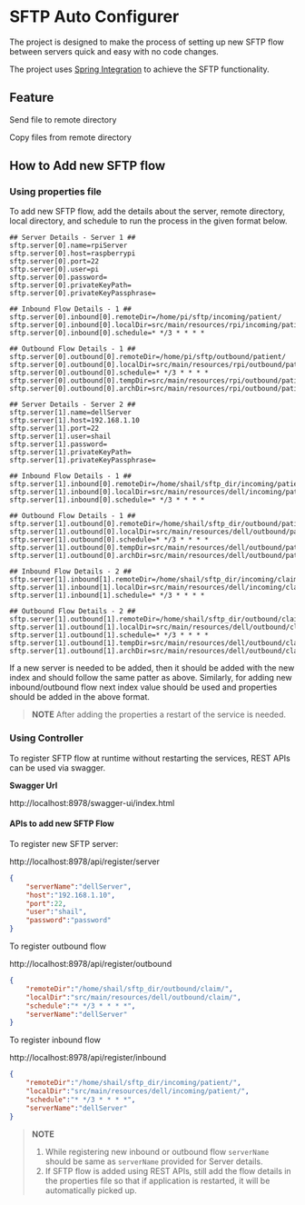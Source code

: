 # SFTP Auto Configurer

The project is designed to make the process of setting up new SFTP flow between servers quick and easy with no code changes.

The project uses [Spring Integration](https://spring.io/projects/spring-integration) to achieve the SFTP functionality.

## Feature
Send file to remote directory

Copy files from remote directory

## How to Add new SFTP flow

### Using properties file

To add new SFTP flow, add the details about the server, remote directory, local directory, and schedule to run the process in the given format below.

```properties
## Server Details - Server 1 ##
sftp.server[0].name=rpiServer
sftp.server[0].host=raspberrypi
sftp.server[0].port=22
sftp.server[0].user=pi
sftp.server[0].password=
sftp.server[0].privateKeyPath=
sftp.server[0].privateKeyPassphrase=

## Inbound Flow Details - 1 ##
sftp.server[0].inbound[0].remoteDir=/home/pi/sftp/incoming/patient/
sftp.server[0].inbound[0].localDir=src/main/resources/rpi/incoming/patient/
sftp.server[0].inbound[0].schedule=* */3 * * * *

## Outbound Flow Details - 1 ##
sftp.server[0].outbound[0].remoteDir=/home/pi/sftp/outbound/patient/
sftp.server[0].outbound[0].localDir=src/main/resources/rpi/outbound/patient/
sftp.server[0].outbound[0].schedule=* */3 * * * *
sftp.server[0].outbound[0].tempDir=src/main/resources/rpi/outbound/patient/temp/
sftp.server[0].outbound[0].archDir=src/main/resources/rpi/outbound/patient/arch/

## Server Details - Server 2 ##
sftp.server[1].name=dellServer
sftp.server[1].host=192.168.1.10
sftp.server[1].port=22
sftp.server[1].user=shail
sftp.server[1].password=
sftp.server[1].privateKeyPath=
sftp.server[1].privateKeyPassphrase=

## Inbound Flow Details - 1 ##
sftp.server[1].inbound[0].remoteDir=/home/shail/sftp_dir/incoming/patient/
sftp.server[1].inbound[0].localDir=src/main/resources/dell/incoming/patient/
sftp.server[1].inbound[0].schedule=* */3 * * * *

## Outbound Flow Details - 1 ##
sftp.server[1].outbound[0].remoteDir=/home/shail/sftp_dir/outbound/patient/
sftp.server[1].outbound[0].localDir=src/main/resources/dell/outbound/patient/
sftp.server[1].outbound[0].schedule=* */3 * * * *
sftp.server[1].outbound[0].tempDir=src/main/resources/dell/outbound/patient/temp/
sftp.server[1].outbound[0].archDir=src/main/resources/dell/outbound/patient/arch/

## Inbound Flow Details - 2 ##
sftp.server[1].inbound[1].remoteDir=/home/shail/sftp_dir/incoming/claim/
sftp.server[1].inbound[1].localDir=src/main/resources/dell/incoming/claim/
sftp.server[1].inbound[1].schedule=* */3 * * * *

## Outbound Flow Details - 2 ##
sftp.server[1].outbound[1].remoteDir=/home/shail/sftp_dir/outbound/claim/
sftp.server[1].outbound[1].localDir=src/main/resources/dell/outbound/claim/
sftp.server[1].outbound[1].schedule=* */3 * * * *
sftp.server[1].outbound[1].tempDir=src/main/resources/dell/outbound/claim/temp/
sftp.server[1].outbound[1].archDir=src/main/resources/dell/outbound/claim/arch/
```
If a new server is needed to be added, then it should be added with the new index and should follow the same patter as above.
Similarly, for adding new inbound/outbound flow next index value should be used and properties should be added in the above format.

> **NOTE**
>  After adding the properties a restart of the service is needed.

### Using Controller

To register SFTP flow at runtime without restarting the services, REST APIs can be used via swagger.

**Swagger Url**

http://localhost:8978/swagger-ui/index.html

#### APIs to add new SFTP Flow

To register new SFTP server:

http://localhost:8978/api/register/server

```json
{
    "serverName":"dellServer",
    "host":"192.168.1.10",
    "port":22,
    "user":"shail",
    "password":"password"
}
```

To register outbound flow

http://localhost:8978/api/register/outbound
```json
{
    "remoteDir":"/home/shail/sftp_dir/outbound/claim/",
    "localDir":"src/main/resources/dell/outbound/claim/",
    "schedule":"* */3 * * * *",
    "serverName":"dellServer"
}
```

To register inbound flow

http://localhost:8978/api/register/inbound

```json
{
    "remoteDir":"/home/shail/sftp_dir/incoming/patient/",
    "localDir":"src/main/resources/dell/incoming/patient/",
    "schedule":"* */3 * * * *",
    "serverName":"dellServer"
}
```

> **NOTE**
> 
> 1. While registering new inbound or outbound flow ```serverName``` should be same as ```serverName``` provided for Server details.
> 2. If SFTP flow is added using REST APIs, still add the flow details in the properties file so that if application is restarted, it will be automatically picked up. 